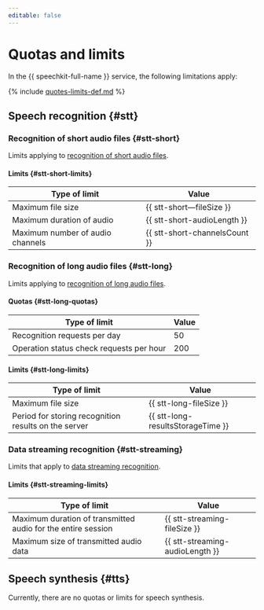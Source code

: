 ```yaml
---
editable: false
---
```

# Quotas and limits

In the {{ speechkit-full-name }} service, the following limitations apply:

{% include [quotes-limits-def.md](../../_includes/quotes-limits-def.md) %}

## Speech recognition {#stt}

### Recognition of short audio files {#stt-short}

Limits applying to [recognition of short audio files](../stt/request.md).

#### Limits {#stt-short-limits}

| Type of limit | Value |
| ----- | ----- |
| Maximum file size | {{ stt-short—fileSize }} |
| Maximum duration of audio | {{ stt-short-audioLength }} |
| Maximum number of audio channels | {{ stt-short-channelsCount }} |

### Recognition of long audio files {#stt-long}

Limits applying to [recognition of long audio files](../stt/streaming.md).

#### Quotas {#stt-long-quotas}

| Type of limit | Value |
| ----- | ----- |
| Recognition requests per day | 50 |
| Operation status check requests per hour | 200 |

#### Limits {#stt-long-limits}

| Type of limit | Value |
| ----- | ----- |
| Maximum file size | {{ stt-long-fileSize }} |
| Period for storing recognition results on the server | {{ stt-long-resultsStorageTime }} |

### Data streaming recognition {#stt-streaming}

Limits that apply to [data streaming recognition](../stt/streaming.md).

#### Limits {#stt-streaming-limits}

| Type of limit | Value |
| ----- | ----- |
| Maximum duration of transmitted audio for the entire session | {{ stt-streaming-fileSize }} |
| Maximum size of transmitted audio data | {{ stt-streaming-audioLength }} |

## Speech synthesis {#tts}

Currently, there are no quotas or limits for speech synthesis.

